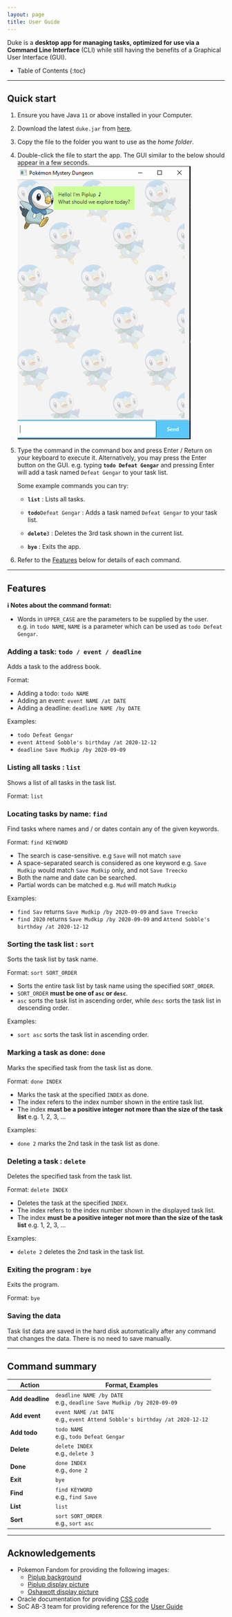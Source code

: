 ```yaml
---
layout: page
title: User Guide
---
```


Duke is a **desktop app for managing tasks, optimized for use via a Command Line Interface** (CLI) while still having 
the benefits of a Graphical User Interface (GUI).

* Table of Contents
{:toc}

--------------------------------------------------------------------------------------------------------------------

## Quick start

1. Ensure you have Java `11` or above installed in your Computer.

2. Download the latest `duke.jar` from [here](https://github.com/WeiJie96/ip/releases).

3. Copy the file to the folder you want to use as the _home folder_.

4. Double-click the file to start the app. The GUI similar to the below should appear in a few seconds.<br>
   ![Ui](images/Start.png)

5. Type the command in the command box and press Enter / Return on your keyboard to execute it. Alternatively, you may 
press the Enter button on the GUI. e.g. typing **`todo Defeat Gengar`** and pressing Enter will add a task 
named `Defeat Gengar` to your task list.<br>

   Some example commands you can try:

   * **`list`** : Lists all tasks.

   * **`todo`**`Defeat Gengar` : Adds a task named `Defeat Gengar` to your task list.

   * **`delete`**`3` : Deletes the 3rd task shown in the current list.

   * **`bye`** : Exits the app.

6. Refer to the [Features](#features) below for details of each command.

--------------------------------------------------------------------------------------------------------------------

## Features

**:information_source: Notes about the command format:**<br>

* Words in `UPPER_CASE` are the parameters to be supplied by the user.<br>
  e.g. in `todo NAME`, `NAME` is a parameter which can be used as `todo Defeat Gengar`.

### Adding a task: `todo / event / deadline`

Adds a task to the address book.

Format: 

* Adding a todo: `todo NAME`
* Adding an event: `event NAME /at DATE`
* Adding a deadline: `deadline NAME /by DATE`

Examples:
* `todo Defeat Gengar`
* `event Attend Sobble's birthday /at 2020-12-12`
* `deadline Save Mudkip /by 2020-09-09`

### Listing all tasks : `list`

Shows a list of all tasks in the task list.

Format: `list`

### Locating tasks by name: `find`

Find tasks where names and / or dates contain any of the given keywords.

Format: `find KEYWORD`

* The search is case-sensitive. e.g `Save` will not match `save`
* A space-separated search is considered as one keyword e.g. `Save Mudkip` would match `Save Mudkip` only, 
and not `Save Treecko`
* Both the name and date can be searched.
* Partial words can be matched e.g. `Mud` will match `Mudkip`

Examples:
* `find Sav` returns `Save Mudkip /by 2020-09-09` and `Save Treecko`
* `find 2020` returns `Save Mudkip /by 2020-09-09` and `Attend Sobble's birthday /at 2020-12-12`<br>

### Sorting the task list : `sort`

Sorts the task list by task name.

Format: `sort SORT_ORDER`

* Sorts the entire task list by task name using the specified `SORT_ORDER`.
* `SORT_ORDER` **must be one of `asc` or `desc`**.
* `asc` sorts the task list in ascending order, while `desc` sorts the task list in descending order.

Examples:
* `sort asc` sorts the task list in ascending order.

### Marking a task as done: `done`

Marks the specified task from the task list as done.

Format: `done INDEX`

* Marks the task at the specified `INDEX` as done.
* The index refers to the index number shown in the entire task list.
* The index **must be a positive integer not more than the size of the task list** e.g. 1, 2, 3, ...

Examples:
* `done 2` marks the 2nd task in the task list as done.

### Deleting a task : `delete`

Deletes the specified task from the task list.

Format: `delete INDEX`

* Deletes the task at the specified `INDEX`.
* The index refers to the index number shown in the displayed task list.
* The index **must be a positive integer not more than the size of the task list** e.g. 1, 2, 3, ...

Examples:
* `delete 2` deletes the 2nd task in the task list.

### Exiting the program : `bye`

Exits the program.

Format: `bye`

### Saving the data

Task list data are saved in the hard disk automatically after any command that changes the data. There is no need to 
save manually.

--------------------------------------------------------------------------------------------------------------------

## Command summary

Action | Format, Examples
--------|------------------
**Add deadline** | `deadline NAME /by DATE` <br> e.g., `deadline Save Mudkip /by 2020-09-09`
**Add event** | `event NAME /at DATE` <br> e.g., `event Attend Sobble's birthday /at 2020-12-12`
**Add todo** | `todo NAME` <br> e.g., `todo Defeat Gengar`
**Delete** | `delete INDEX` <br> e.g., `delete 3`
**Done** | `done INDEX` <br> e.g., `done 2`
**Exit** | `bye`
**Find** | `find KEYWORD`<br> e.g., `find Save`
**List** | `list`
**Sort** | `sort SORT_ORDER` <br> e.g., `sort asc`

--------------------------------------------------------------------------------------------------------------------

## Acknowledgements

* Pokemon Fandom for providing the following images:
    * [Piplup background](https://pokemon.fandom.com/wiki/Piplup?file=393Piplup_Pok%C3%A9mon_Super_Mystery_Dungeon.png)
    * [Piplup display picture](https://pokemon.fandom.com/wiki/Piplup?file=393Piplup.png)
    * [Oshawott display picture](https://pokemon.fandom.com/wiki/Oshawott?file=501Oshawott.png)
* Oracle documentation for providing [CSS code](https://docs.oracle.com/javafx/2/get_started/css.htm)
* SoC AB-3 team for providing reference for the [User Guide](https://se-education.org/addressbook-level3/UserGuide.html)
